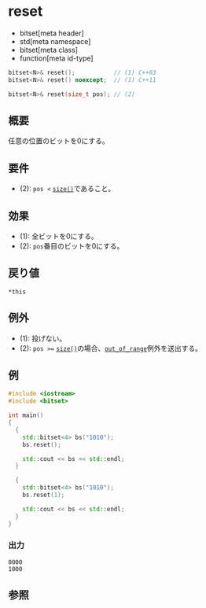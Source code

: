 # reset
* bitset[meta header]
* std[meta namespace]
* bitset[meta class]
* function[meta id-type]

```cpp
bitset<N>& reset();           // (1) C++03
bitset<N>& reset() noexcept;  // (1) C++11

bitset<N>& reset(size_t pos); // (2)
```

## 概要
任意の位置のビットを0にする。


## 要件
- (2): `pos <` [`size()`](size.md)であること。


## 効果
- (1): 全ビットを0にする。
- (2): `pos`番目のビットを0にする。


## 戻り値
`*this`


## 例外
- (1): 投げない。
- (2): `pos >=` [`size()`](size.md)の場合、[`out_of_range`](/reference/stdexcept.md)例外を送出する。


## 例
```cpp example
#include <iostream>
#include <bitset>

int main()
{
  {
    std::bitset<4> bs("1010");
    bs.reset();

    std::cout << bs << std::endl;
  }

  {
    std::bitset<4> bs("1010");
    bs.reset(1);

    std::cout << bs << std::endl;
  }
}
```

### 出力
```
0000
1000
```


## 参照

